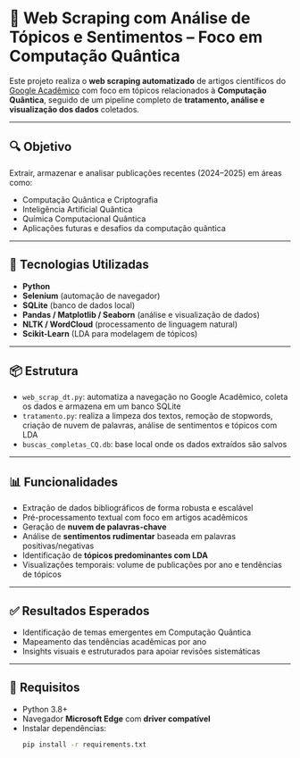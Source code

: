 # 🧠 Web Scraping com Análise de Tópicos e Sentimentos – Foco em Computação Quântica

Este projeto realiza o **web scraping automatizado** de artigos científicos do [Google Acadêmico](https://scholar.google.com.br) com foco em tópicos relacionados à **Computação Quântica**, seguido de um pipeline completo de **tratamento, análise e visualização dos dados** coletados.

---

## 🔍 Objetivo

Extrair, armazenar e analisar publicações recentes (2024–2025) em áreas como:

- Computação Quântica e Criptografia  
- Inteligência Artificial Quântica  
- Química Computacional Quântica  
- Aplicações futuras e desafios da computação quântica

---

## 🧰 Tecnologias Utilizadas

- **Python**
- **Selenium** (automação de navegador)
- **SQLite** (banco de dados local)
- **Pandas / Matplotlib / Seaborn** (análise e visualização de dados)
- **NLTK / WordCloud** (processamento de linguagem natural)
- **Scikit-Learn** (LDA para modelagem de tópicos)

---

## 📦 Estrutura

- `web_scrap_dt.py`: automatiza a navegação no Google Acadêmico, coleta os dados e armazena em um banco SQLite  
- `tratamento.py`: realiza a limpeza dos textos, remoção de stopwords, criação de nuvem de palavras, análise de sentimentos e tópicos com LDA  
- `buscas_completas_CQ.db`: base local onde os dados extraídos são salvos

---

## 📊 Funcionalidades

- Extração de dados bibliográficos de forma robusta e escalável  
- Pré-processamento textual com foco em artigos acadêmicos  
- Geração de **nuvem de palavras-chave**  
- Análise de **sentimentos rudimentar** baseada em palavras positivas/negativas  
- Identificação de **tópicos predominantes com LDA**  
- Visualizações temporais: volume de publicações por ano e tendências de tópicos

---

## ✅ Resultados Esperados

- Identificação de temas emergentes em Computação Quântica  
- Mapeamento das tendências acadêmicas por ano  
- Insights visuais e estruturados para apoiar revisões sistemáticas

---

## 📌 Requisitos

- Python 3.8+  
- Navegador **Microsoft Edge** com **driver compatível**  
- Instalar dependências:  
  ```bash
  pip install -r requirements.txt
